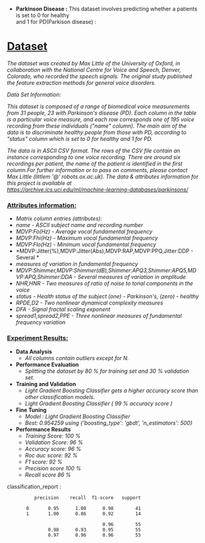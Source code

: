 * **Parkinson Disease :** This dataset involves predicting whether a patients is  set to 0 for healthy<br> and 1 for PD(Parkison disease) :


# [Dataset]()
   *The dataset was created by Max Little of the University of Oxford, in 
collaboration with the National Centre for Voice and Speech, Denver, 
Colorado, who recorded the speech signals. The original study published the 
feature extraction methods for general voice disorders.*

  *Data Set Information:*

*This dataset is composed of a range of biomedical voice measurements from 
31 people, 23 with Parkinson's disease (PD). Each column in the table is a 
particular voice measure, and each row corresponds one of 195 voice 
recording from these individuals ("name" column). The main aim of the data 
is to discriminate healthy people from those with PD, according to "status" 
column which is set to 0 for healthy and 1 for PD.*

*The data is in ASCII CSV format. The rows of the CSV file contain an 
instance corresponding to one voice recording. There are around six 
recordings per patient, the name of the patient is identified in the first 
column.For further information or to pass on comments, please contact Max 
Little (littlem '@' robots.ox.ac.uk).*
*The data & attributes information for this project is available at<br> https://archive.ics.uci.edu/ml/machine-learning-databases/parkinsons/*




### [Attributes information:]()
   * *Matrix column entries (attributes):*
   * *name - ASCII subject name and recording number*
   * *MDVP:Fo(Hz) - Average vocal fundamental frequency*
   * *MDVP:Fhi(Hz) - Maximum vocal fundamental frequency*
   * *MDVP:Flo(Hz) - Minimum vocal fundamental frequency*
   * *MDVP:Jitter(%),MDVP:Jitter(Abs),MDVP:RAP,MDVP:PPQ,Jitter:DDP - Several *
   * *measures of variation in fundamental frequency*
   * *MDVP:Shimmer,MDVP:Shimmer(dB),Shimmer:APQ3,Shimmer:APQ5,MDVP:APQ,Shimmer:DDA - Several measures of variation in amplitude*
   * *NHR,HNR - Two measures of ratio of noise to tonal components in the voice*
   * *status - Health status of the subject (one) - Parkinson's, (zero) - healthy*
   * *RPDE,D2 - Two nonlinear dynamical complexity measures*
   * *DFA - Signal fractal scaling exponent*
   * *spread1,spread2,PPE - Three nonlinear measures of fundamental frequency variation* 
   

### [Experiment Results:]()
* **Data Analysis**
    * *All columns contain outliers except for N.*
 * **Performance Evaluation**
    * *Splitting the dataset by 80 % for training set and 30 % validation set.*
 * **Training and Validation**
    * *Light Gradient Boosting Classifier gets a higher accuracy score than other classification models.*
    * *Light Gradient Boosting Classifier ( 99 % accuracy score )*
 * **Fine Tuning**
    * *Model : Light Gradient Boosting Classifier*
    * *Best: 0.954259 using {'boosting_type': 'gbdt', 'n_estimators': 500}*
 * **Performance Results**
    * *Training Score: 100 %*
    * *Validation Score: 96 %*
    * *Accuracy score: 96 %*
    * *Roc auc score: 92 %*
    * *F1 score: 92 %*
    * *Precision score 100 %*
    * *Recall score 86 %*

 classification_report :

              precision    recall  f1-score   support

           0       0.95      1.00      0.98        41
           1       1.00      0.86      0.92        14

                                       0.96        55
                   0.98      0.93      0.95        55
                   0.97      0.96      0.96        55







